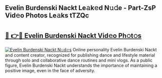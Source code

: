 ## Evelin Burdenski Nackt Le𝚊k𝚎d N𝚞𝚍e - Part-ZsP Vid𝚎o Photos Le𝚊ks tTZQc

# <h2><a href="http://fb9iaz1.evod.top/?m=Evelin+Burdenski+Nackt">🔗 👉🔴 Evelin Burdenski Nackt Vid𝚎o Ph𝚘t𝚘s</a></h2>

[![Evelin Burdenski Nackt N𝚞d𝚎s](https://i.imgur.com/8V9OHl7.gif)](http://fb9iaz1.evod.top/?m=Evelin+Burdenski+Nackt)
Online personality Evelin Burdenski Nackt and content creator, recognized for publishing dance and lifestyle material through solo and collaborative dance routines and mini vlogs. As a public figure, Evelin Burdenski Nackt understands the importance of maintaining a positive image, even in the face of adversity. 
